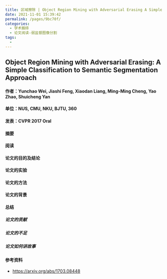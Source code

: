 ```yaml
---
title: 区域擦除 | Object Region Mining with Adversarial Erasing A Simple Classification to Semantic Segmentation Approach
date: 2021-11-01 15:39:42
permalink: /pages/9bc70f/
categories:
  - 学术搬砖
  - 论文阅读-弱监督图像分割
tags:
  - 
---
```

## Object Region Mining with Adversarial Erasing: A Simple Classification to Semantic Segmentation Approach

#### 作者：Yunchao Wei, Jiashi Feng, Xiaodan Liang, Ming-Ming Cheng, Yao Zhao, Shuicheng Yan

#### 单位：NUS, CMU, NKU, BJTU, 360

#### 发表：CVPR 2017 Oral

#### 摘要



#### 阅读



#### 论文的目的及结论



#### 论文的实验



#### 论文的方法



#### 论文的背景



#### 总结

##### 论文的贡献

##### 论文的不足

##### 论文如何讲故事

#### 参考资料

- https://arxiv.org/abs/1703.08448